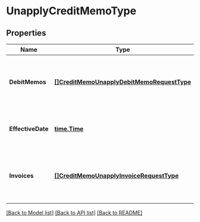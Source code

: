 # UnapplyCreditMemoType

## Properties
Name | Type | Description | Notes
------------ | ------------- | ------------- | -------------
**DebitMemos** | [**[]CreditMemoUnapplyDebitMemoRequestType**](CreditMemoUnapplyDebitMemoRequestType.md) | Container for debit memos that the credit memo is unapplied from.  | [optional] [default to null]
**EffectiveDate** | [**time.Time**](time.Time.md) | The date when the credit memo is unapplied.  | [optional] [default to null]
**Invoices** | [**[]CreditMemoUnapplyInvoiceRequestType**](CreditMemoUnapplyInvoiceRequestType.md) | Container for invoices that the credit memo is unapplied from.  | [optional] [default to null]

[[Back to Model list]](../README.md#documentation-for-models) [[Back to API list]](../README.md#documentation-for-api-endpoints) [[Back to README]](../README.md)


